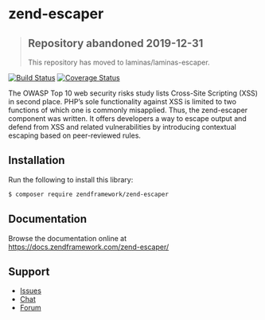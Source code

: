 # zend-escaper

> ## Repository abandoned 2019-12-31
>
> This repository has moved to laminas/laminas-escaper.

[![Build Status](https://secure.travis-ci.org/zendframework/zend-escaper.svg?branch=master)](https://secure.travis-ci.org/zendframework/zend-escaper)
[![Coverage Status](https://coveralls.io/repos/github/zendframework/zend-escaper/badge.svg?branch=master)](https://coveralls.io/github/zendframework/zend-escaper?branch=master)

The OWASP Top 10 web security risks study lists Cross-Site Scripting (XSS) in
second place. PHP’s sole functionality against XSS is limited to two functions
of which one is commonly misapplied. Thus, the zend-escaper component was written.
It offers developers a way to escape output and defend from XSS and related
vulnerabilities by introducing contextual escaping based on peer-reviewed rules.

## Installation

Run the following to install this library:

```bash
$ composer require zendframework/zend-escaper
```

## Documentation

Browse the documentation online at https://docs.zendframework.com/zend-escaper/

## Support

* [Issues](https://github.com/zendframework/zend-escaper/issues/)
* [Chat](https://zendframework-slack.herokuapp.com/)
* [Forum](https://discourse.zendframework.com/)